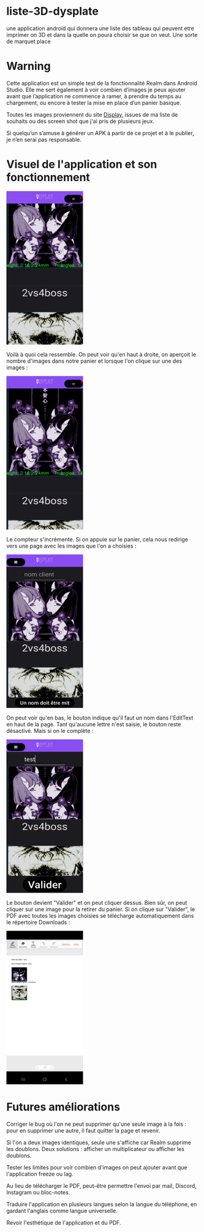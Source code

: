 # liste-3D-dysplate
une application android qui donnera une liste des tableau qui peuvent etre imprimer on 3D et dans la quelle on poura choisir se que on veut. Une sorte de marquet place

# Warning
Cette application est un simple test de la fonctionnalité Realm dans Android Studio.
Elle me sert également à voir combien d’images je peux ajouter avant que l’application ne commence à ramer, à prendre du temps au chargement, ou encore à tester la mise en place d’un panier basique.

Toutes les images proviennent du site [Display](https://displate.com), issues de ma liste de souhaits ou des screen shot que j'ai pris de plusieurs jeux.

Si quelqu’un s’amuse à générer un APK à partir de ce projet et à le publier, je n’en serai pas responsable.

# Visuel de l'application et son fonctionnement

<img src="screen/Screenshot_20250906_015038_list 3d Display.jpg" width="200" height="400"/>

Voilà à quoi cela ressemble. On peut voir qu'en haut à droite, on aperçoit le nombre d'images dans notre panier et lorsque l'on clique sur une des images :

<img src="screen/Screenshot_20250906_015042_list 3d Display.jpg" width="200" height="400"/>

Le compteur s'incrémente.
Si on appuie sur le panier, cela nous redirige vers une page avec les images que l'on a choisies :

<img src="screen/Screenshot_20250906_015052_list 3d Display.jpg" width="200" height="400"/>

On peut voir qu'en bas, le bouton indique qu'il faut un nom dans l'EditText en haut de la page. Tant qu'aucune lettre n'est saisie, le bouton reste désactivé.
Mais si on le complète :

<img src="screen/Screenshot_20250906_015101_list 3d Display.jpg" width="200" height="400"/>

Le bouton devient "Valider" et on peut cliquer dessus. Bien sûr, on peut cliquer sur une image pour la retirer du panier. Si on clique sur "Valider", le PDF avec toutes les images choisies se télécharge automatiquement dans le répertoire Downloads :

<img src="screen/Screenshot_20250906_015123_Write on PDF.jpg" width="200" height="400"/>

# Futures améliorations

Corriger le bug où l'on ne peut supprimer qu'une seule image à la fois : pour en supprimer une autre, il faut quitter la page et revenir.

Si l'on a deux images identiques, seule une s'affiche car Realm supprime les doublons. Deux solutions : afficher un multiplicateur ou afficher les doublons.

Tester les limites pour voir combien d'images on peut ajouter avant que l'application freeze ou lag.

Au lieu de télécharger le PDF, peut-être permettre l'envoi par mail, Discord, Instagram ou bloc-notes.

Traduire l'application en plusieurs langues selon la langue du téléphone, en gardant l'anglais comme langue universelle.

Revoir l'esthétique de l'application et du PDF.
